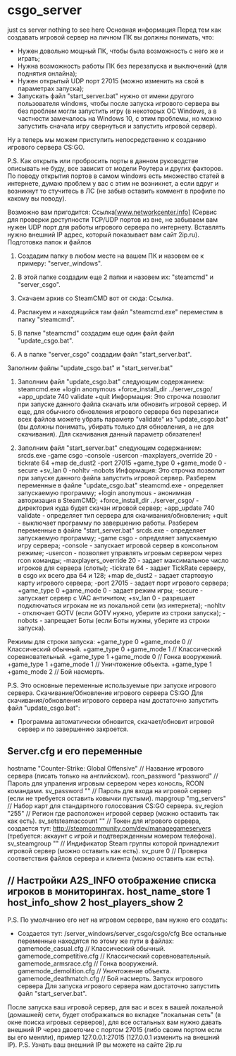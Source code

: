 # csgo_server
just cs server nothing to see here
Основная информация
Перед тем как создавать игровой сервер на личном ПК вы должны понимать, что:
- Нужен довольно мощный ПК, чтобы была возможность с него же и играть;
- Нужна возможность работы ПК без перезапуска и выключений (для поднятия онлайна);
- Нужен открытый UDP порт 27015 (можно изменить на свой в параметрах запуска);
- Запускать файл "start_server.bat" нужно от имени другого пользователя windows, чтобы после запуска игрового сервера вы без проблем могли запустить игру (в некоторых ОС Windows, а в частности замечалось на Windows 10, с этим проблемы, но можно запустить сначала игру свернуться и запустить игровой сервер).

Ну а теперь мы можем приступить непосредственно к созданию игрового сервера CS:GO.

P.S. Как открыть или пробросить порты в данном руководстве описывать не буду, все зависит от модели Роутера и других факторов. По поводу открытия портов в самом windows есть множество статей в интернете, думаю проблем у вас с этим не возникнет, а если вдруг и возникнут то стучитесь в ЛС (не забыв оставить коммент в профиле по какому вы поводу).

Возможно вам пригодится: Ссылка[www.networkcenter.info] (Сервис для проверки доступности TCP/UDP портов из вне, не забываем вам нужен UDP порт для работы игрового сервера по интернету. Вставлять нужно внешний IP адрес, который показывает вам сайт 2ip.ru).
Подготовка папок и файлов
1. Создадим папку в любом месте на вашем ПК и назовем ее к примеру: "server_windows".



2. В этой папке создадим еще 2 папки и назовем их: "steamcmd" и "server_csgo".



3. Скачаем архив со SteamCMD вот от сюда: Ссылка.
4. Распакуем и находящийся там файл "steamcmd.exe" переместим в папку "steamcmd".
5. В папке "steamcmd" создадим еще один файл файл "update_csgo.bat".



6. А в папке "server_csgo" создадим файл "start_server.bat".


Заполним файлы "update_csgo.bat" и "start_server.bat"
1. Заполним файл "update_csgo.bat" следующим содержанием:
steamcmd.exe +login anonymous +force_install_dir ../server_csgo/ +app_update 740 validate +quit
Информация: Это строчка позволит при запуске данного файла скачать или обновить игровой сервер. И еще, для обычного обновления игрового сервера без перезаписи всех файлов можете убрать параметр "validate" из "update_csgo.bat" (вы должны понимать, убирать только для обновления, а не для скачивания). Для скачивания данный параметр обязателен!

2. Заполним файл "start_server.bat" следующим содержанием:
srcds.exe -game csgo -console -usercon -maxplayers_override 20 -tickrate 64 +map de_dust2 -port 27015 +game_type 0 +game_mode 0 -secure +sv_lan 0 -nohltv -nobots
Информация: Это строчка позволит при запуске данного файла запустить игровой сервер.
Разберем переменные в файле "update_csgo.bat"
steamcmd.exe - определяет запускаемую программу;
+login anonymous - анонимная авторизация в SteamCMD;
+force_install_dir ../server_csgo/ - директория куда будет скачан игровой сервер;
+app_update 740 validate - определяет тип сервера для скачивания/обновления;
+quit - выключает программу по завершению работы.
Разберем переменные в файле "start_server.bat"
srcds.exe - определяет запускаемую программу;
-game csgo - определяет запускаемую игру сервера;
-console - запускает игровой сервер в консольном режиме;
-usercon - позволяет управлять игровым сервером через rcon команды;
-maxplayers_override 20 - задает максимальное число игроков для сервера (слоты);
-tickrate 64 - задает TickRate серверу, в csgo их всего два 64 и 128;
+map de_dust2 - задает стартовую карту игрового сервера;
-port 27015 - задает порт игрового сервера;
+game_type 0 +game_mode 0 - задает режим игры;
-secure - запускает сервер с VAC античитом;
+sv_lan 0 - разрешает подключаться игрокам не из локальной сети (из интернета);
-nohltv - отключает GOTV (если GOTV нужно, уберите из строки запуска);
-nobots - запрещает Боты (если Боты нужны, уберите из строки запуска).

Режимы для строки запуска:
+game_type 0 +game_mode 0 // Классический обычный.
+game_type 0 +game_mode 1 // Классический соревновательный.
+game_type 1 +game_mode 0 // Гонка вооружений.
+game_type 1 +game_mode 1 // Уничтожение объекта.
+game_type 1 +game_mode 2 // Бой насмерть.

P.S. Это основные переменные используемые при запуске игрового сервера.
Скачивание/Обновление игрового сервера CS:GO
Для скачивания/обновления игрового сервера нам достаточно запустить файл "update_csgo.bat":
- Программа автоматически обновится, скачает/обновит игровой сервер и по завершению закроется.


Server.cfg и его переменные
-------------------------------------------------------------------------------------------------------------------------------
hostname "Counter-Strike: Global Offensive" // Название игрового сервера (писать только на английском).
rcon_password "password" // Пароль для упраления игровым сервером через коносль, RCON командами.
sv_password "" // Пароль для входа на игровой сервер (если не требуется оставить ковычки пустыми).
mapgroup "mg_servers" // Набор карт для стандартного голосования CS:GO сервера.
sv_region "255" // Регион где расположен игровой сервер (можно оставить так как есть).
sv_setsteamaccount "" // Токен для игрового сервера, создается тут: http://steamcommunity.com/dev/managegameservers (требуется: аккаунт с игрой и подтвержденным номером телефона).
sv_steamgroup "" // Индификатор Steam группы которой принадлежит игровой сервер (можно оставить как есть).
sv_pure 0 // Проверка соответствия файлов сервера и клиента (можно оставить как есть).

// Настройки A2S_INFO отображение списка игроков в мониторингах.
host_name_store 1
host_info_show 2
host_players_show 2
-------------------------------------------------------------------------------------------------------------------------------
P.S. По умолчанию его нет на игровом сервере, вам нужно его создать:
- Создается тут: /server_windows/server_csgo/csgo/cfg
Все остальные переменные находятся по этому же пути в файлах:
gamemode_casual.cfg // Классический обычный.
gamemode_competitive.cfg // Классический соревновательный.
gamemode_armsrace.cfg // Гонка вооружений.
gamemode_demolition.cfg // Уничтожение объекта.
gamemode_deathmatch.cfg // Бой насмерть.
Запуск игрового сервера
Для запуска игрового сервера нам достаточно запустить файл "start_server.bat".



После запуска ваш игровой сервер, для вас и всех в вашей локальной (домашней) сети, будет отображаться во вкладке "локальная сеть" (в окне поиска игровых серверов), для все остальных вам нужно давать внешний IP через двоеточие с портом 27015 (либо своим портом если вы его меняли), пример 127.0.0.1:27015 (127.0.0.1 изменить на внешний IP).
P.S. Узнать ваш внешний IP вы можете на сайте 2ip.ru
